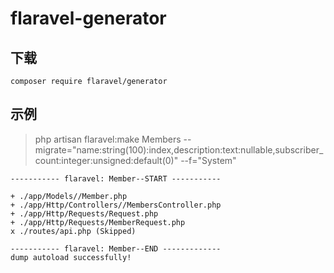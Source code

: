 # flaravel-generator

## 下载

```
composer require flaravel/generator
```

## 示例

> php artisan flaravel:make Members --migrate="name:string(100):index,description:text:nullable,subscriber_count:integer:unsigned:default(0)" --f="System"

```
----------- flaravel: Member--START -----------

+ ./app/Models//Member.php
+ ./app/Http/Controllers//MembersController.php
+ ./app/Http/Requests/Request.php
+ ./app/Http/Requests/MemberRequest.php
x ./routes/api.php (Skipped)

----------- flaravel: Member--END -------------
dump autoload successfully!
```

